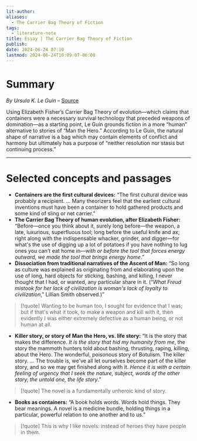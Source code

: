 ```yaml
---
lit-author: 
aliases:
  - The Carrier Bag Theory of Fiction
tags:
  - literature-note
title: Essay | The Carrier Bag Theory of Fiction
publish: 
date: 2024-06-24 07:10
lastmod: 2024-06-24T10:09:07-06:00
---
```

# Summary

*By Ursula K. Le Guin* – [Source](https://stillmoving.org/resources/the-carrier-bag-theory-of-fiction)

Using Elizabeth Fisher’s Carrier Bag Theory of evolution—which claims that containers were a necessary survival technology that preceded weapons of domination—as a starting point, Le Guin grounds fiction in a more “human” alternative to stories of “Man the Hero.” According to Le Guin, the natural shape of narrative is a bag which may contain elements of conflict and harmony but ultimately has a purpose of “neither resolution nor stasis but continuing process.”


---
# Selected concepts and passages

- **Containers are the first cultural devices:** “The first cultural device was probably a recipient. … Many theorizers feel that the earliest cultural inventions must have been a container to hold gathered products and some kind of sling or net carrier.”
- **The Carrier Bag Theory of human evolution, after Elizabeth Fisher:** “Before—once you think about it, surely long before—the weapon, a late, luxurious, superfluous tool; long before the useful knife and ax; right along with the indispensable whacker, grinder, and digger—for what's the use of digging up a lot of potatoes if you have nothing to lug ones you can't eat home in—*with or before the tool that forces energy outward, we made the tool that brings energy home*.”
- **Dissociation from traditional narratives of the Ascent of Man:** “So long as culture was explained as originating from and elaborating upon the use of long, hard objects for sticking, bashing, and killing, I never thought that I had, or wanted, any particular share in it. (“*What Freud mistook for her lack of civilization is woman's lack of loyalty to civilization*,” Lillian Smith observed.)”

>[!quote]
>Wanting to be human too, I sought for evidence that I was; but if that's what it took, to make a weapon and kill with it, then evidently I was either extremely defective as a human being, or not human at all.

- **Killer story, or story of Man the Hero, vs. life story:** “It is the story that makes the difference. *It is the story that hid my humanity from me*, the story the mammoth hunters told about bashing, thrusting, raping, killing, about the Hero. The wonderful, poisonous story of Botulism. The killer story. … The trouble is, we've all let ourselves become part of the killer story, and so we may get finished along with it. *Hence it is with a certain feeling of urgency that I seek the nature, subject, words of the other story, the untold one, the life story*.”

>[!quote]
>The novel is a fundamentally unheroic kind of story.

- **Books as containers:** “A book holds words. Words hold things. They bear meanings. A novel is a medicine bundle, holding things in a particular, powerful relation to one another and to us.”

>[!quote]
>This is why I like novels: instead of heroes they have people in them.